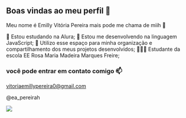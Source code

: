 ## Boas vindas ao meu perfil 🍒

Meu nome é Emilly Vitória Pereira 
mais pode me chama de miih 🌷

  🌱 Estou estudando na Alura;
  🌱 Estou me desenvolvendo na linguagem JavaScript;
  🌱 Utilizo esse espaço para minha organização e compartilhamento dos meus projetos desenvolvidos;
  👩🏽‍🎓 Estudante da escola EE Rosa Maria Madeira Marques Freire;

  ### você pode entrar em contato comigo 📫

  vitoriaemillypereira0@gmail.com

  @ea_pereirah

  ![](https://media1.tenor.com/m/PJ0ly6Om62sAAAAC/flower-gentleman.gif)
  
